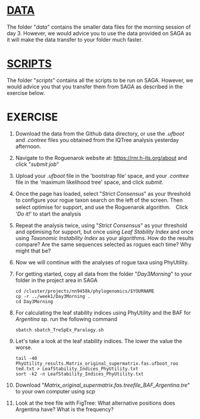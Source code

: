 # [DATA](data)
The folder "_data_" contains the smaller data files for the morning session of day 3. However, we would advice you to use the data provided on SAGA as it will make the data transfer to your folder much faster.

# [SCRIPTS](scripts)
The folder "_scripts_" contains all the scripts to be run on SAGA. However, we would advice you that you transfer them from SAGA as described in the exercise below.

# EXERCISE
1. Download the data from the Github data directory, or use the _.ufboot_ and _.contree_ files you obtained from the IQTree analysis yesterday afternoon.
	
2. Navigate to the Roguenarok website at: https://rnr.h-its.org/about and click "_submit job_"
	
3. Upload your _.ufboot_ file in the 'bootstrap file' space, and your _.contree_ file in the 'maximum likelihood tree' space, and click _submit_.
		
4. Once the page has loaded, select "_Strict Consensus_" as your threshold to configure your rogue taxon search on the left of the screen. Then select optimise for support, and use the Roguenarok algorithm.　Click '_Do it!_' to start the analysis

5. Repeat the analysis twice, using "_Strict Consensus_" as your threshold and optimising for support, but once using _Leaf Stability Index_ and once using _Taxonomic Instability Index_ as your algorithms. How do the results compare? Are the same sequences selected as rogues each time? Why might that be?

6. Now we will comtinue with the analyses of rogue taxa using PhyUtility.

7. For getting started, copy all data from the folder "_Day3Morning_" to your folder in the project area in SAGA

	```
	cd /cluster/projects/nn9458k/phylogenomics/$YOURNAME
	cp -r ../week1/Day3Morning .
	cd Day3Morning
	```
	
8. For calculating the leaf stability indices using PhyUtility and the BAF for _Argentina_ sp. run the following command

	```
	sbatch sbatch_TreSpEx_Paralogy.sh
	```
	
9. Let's take a look at the leaf stability indices. The lower the value the worse.
	
	```
	tail -40 PhyUtility_results.Matrix_original_supermatrix.fas.ufboot_roo ted.txt > LeafStability_Indices_PhyUtility.txt
	sort -k2 -n LeafStability_Indices_PhyUtility.txt
	```
	
10. Download "_Matrix_original_supermatrix.fas.treefile_BAF_Argentina.tre_" to your own computer using _scp_

11. Look at the tree file with FigTree:
	What alternative positions does Argentina have? What is the frequency?
